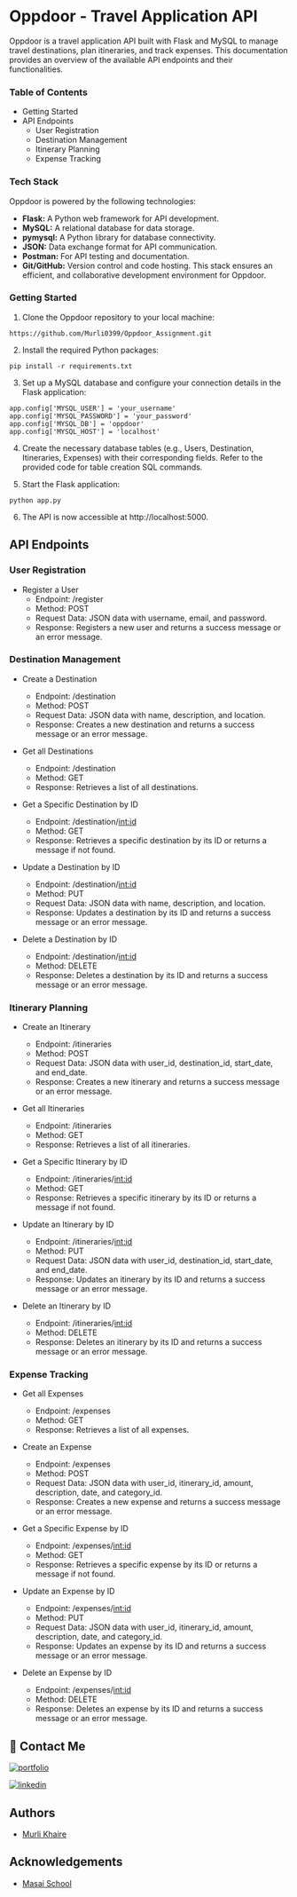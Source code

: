 # Oppdoor - Travel Application API
Oppdoor is a travel application API built with Flask and MySQL to manage travel destinations, plan itineraries, and track expenses. This documentation provides an overview of the available API endpoints and their functionalities.

### Table of Contents
- Getting Started
- API Endpoints
  - User Registration
  - Destination Management
  - Itinerary Planning
  - Expense Tracking

### Tech Stack
Oppdoor is powered by the following technologies:

- **Flask:** A Python web framework for API development.
- **MySQL:** A relational database for data storage.
- **pymysql:** A Python library for database connectivity.
- **JSON:** Data exchange format for API communication.
- **Postman:** For API testing and documentation.
- **Git/GitHub:** Version control and code hosting.
This stack ensures an efficient, and collaborative development environment for Oppdoor.

### Getting Started
1. Clone the Oppdoor repository to your local machine:

```
https://github.com/Murli0399/Oppdoor_Assignment.git
```
2. Install the required Python packages:
```
pip install -r requirements.txt
```
3. Set up a MySQL database and configure your connection details in the Flask application:
```
app.config['MYSQL_USER'] = 'your_username'
app.config['MYSQL_PASSWORD'] = 'your_password'
app.config['MYSQL_DB'] = 'oppdoor'
app.config['MYSQL_HOST'] = 'localhost'
```
4. Create the necessary database tables (e.g., Users, Destination, Itineraries, Expenses) with their corresponding fields. Refer to the provided code for table creation SQL commands.

5. Start the Flask application:
```
python app.py
```
6. The API is now accessible at http://localhost:5000.

## API Endpoints
### User Registration
- Register a User
  - Endpoint: /register
  - Method: POST
  - Request Data: JSON data with username, email, and password.
  - Response: Registers a new user and returns a success message or an error message.

### Destination Management
- Create a Destination
  - Endpoint: /destination
  - Method: POST
  - Request Data: JSON data with name, description, and location.
  - Response: Creates a new destination and returns a success message or an error message.

- Get all Destinations
  - Endpoint: /destination
  - Method: GET
  - Response: Retrieves a list of all destinations.

- Get a Specific Destination by ID
  - Endpoint: /destination/<int:id>
  - Method: GET
  - Response: Retrieves a specific destination by its ID or returns a message if not found.

- Update a Destination by ID
  - Endpoint: /destination/<int:id>
  - Method: PUT
  - Request Data: JSON data with name, description, and location.
  - Response: Updates a destination by its ID and returns a success message or an error message.

- Delete a Destination by ID
  - Endpoint: /destination/<int:id>
  - Method: DELETE
  - Response: Deletes a destination by its ID and returns a success message or an error message.

### Itinerary Planning
- Create an Itinerary
  - Endpoint: /itineraries
  - Method: POST
  - Request Data: JSON data with user_id, destination_id, start_date, and end_date.
  - Response: Creates a new itinerary and returns a success message or an error message.

- Get all Itineraries
  - Endpoint: /itineraries
  - Method: GET
  - Response: Retrieves a list of all itineraries.

- Get a Specific Itinerary by ID
  - Endpoint: /itineraries/<int:id>
  - Method: GET
  - Response: Retrieves a specific itinerary by its ID or returns a message if not found.

- Update an Itinerary by ID
  - Endpoint: /itineraries/<int:id>
  - Method: PUT
  - Request Data: JSON data with user_id, destination_id, start_date, and end_date.
  - Response: Updates an itinerary by its ID and returns a success message or an error message.

- Delete an Itinerary by ID
  - Endpoint: /itineraries/<int:id>
  - Method: DELETE
  - Response: Deletes an itinerary by its ID and returns a success message or an error message.

### Expense Tracking
- Get all Expenses
  - Endpoint: /expenses
  - Method: GET
  - Response: Retrieves a list of all expenses.

- Create an Expense
  - Endpoint: /expenses
  - Method: POST
  - Request Data: JSON data with user_id, itinerary_id, amount, description, date, and category_id.
  - Response: Creates a new expense and returns a success message or an error message.

- Get a Specific Expense by ID
  - Endpoint: /expenses/<int:id>
  - Method: GET
  - Response: Retrieves a specific expense by its ID or returns a message if not found.

- Update an Expense by ID
  - Endpoint: /expenses/<int:id>
  - Method: PUT
  - Request Data: JSON data with user_id, itinerary_id, amount, description, date, and category_id.
  - Response: Updates an expense by its ID and returns a success message or an error message.

- Delete an Expense by ID
  - Endpoint: /expenses/<int:id>
  - Method: DELETE
  - Response: Deletes an expense by its ID and returns a success message or an error message.


## 🔗 Contact Me
[![portfolio](https://img.shields.io/badge/my_portfolio-000?style=for-the-badge&logo=ko-fi&logoColor=white)](https://murli0399.github.io/)

[![linkedin](https://img.shields.io/badge/linkedin-0A66C2?style=for-the-badge&logo=linkedin&logoColor=white)](https://www.linkedin.com/in/murli-khaire/)


## Authors

- [Murli Khaire](https://github.com/Murli0399)

## Acknowledgements

- [Masai School](https://www.masaischool.com/)

